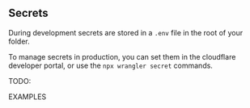 ## Secrets

During development secrets are stored in a `.env` file in the root of your folder.

To manage secrets in production, you can set them in the cloudflare developer portal, or use the `npx wrangler secret` commands.

TODO:

EXAMPLES


